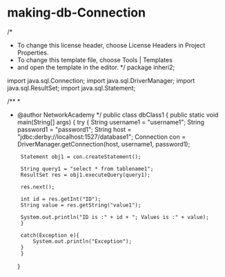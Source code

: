 # making-db-Connection

/*
 * To change this license header, choose License Headers in Project Properties.
 * To change this template file, choose Tools | Templates
 * and open the template in the editor.
 */
package inheri2;

import java.sql.Connection;
import java.sql.DriverManager;
import java.sql.ResultSet;
import java.sql.Statement;

/**
 *
 * @author NetworkAcademy
 */
public class dbClass1 {
    public static void main(String[] args) {
        try {
        String username1 = "username1";
        String password1 = "password1";
        String host = "jdbc:derby://localhost:1527/database1";
        Connection con = DriverManager.getConnection(host, username1, password1);
        
        Statement obj1 = con.createStatement();
        
        String query1 = "select * from tablename1";
        ResultSet res = obj1.executeQuery(query1);
        
        res.next();
        
        int id = res.getInt("ID");
        String value = res.getString("value1");
        
        System.out.println("ID is :" + id + "; Values is :" + value);
        }
        
        catch(Exception e){ 
            System.out.println("Exception");
        }
        }
        
    }
    

